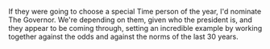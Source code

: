 If they were going to choose a special Time person of the year, I'd nominate The Governor. We're depending on them, given who the president is, and they appear to be coming through, setting an incredible example by working together against the odds and against the norms of the last 30 years. 
